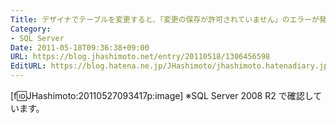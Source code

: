 ```yaml
---
Title: デザイナでテーブルを変更すると、「変更の保存が許可されていません」のエラーが発生する
Category:
- SQL Server
Date: 2011-05-18T09:36:38+09:00
URL: https://blog.jhashimoto.net/entry/20110518/1306456598
EditURL: https://blog.hatena.ne.jp/JHashimoto/jhashimoto.hatenadiary.jp/atom/entry/12921228815717257688
---
```


[f:id:JHashimoto:20110527093417p:image]
※SQL Server 2008 R2 で確認しています。

